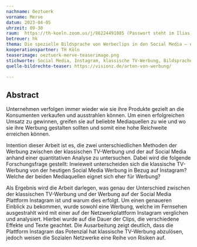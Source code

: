 ```yaml
---
nachname: Oeztuerk
vorname: Merve
datum: 2023-04-05
uhrzeit: 09-30
raum:  https://th-koeln.zoom.us/j/86224491085 (Passwort steht im Ilias) Präsentation
betreuer: hk
thema: Die spezielle Bildsprache von Werbeclips in den Social Media – eine vergleichende Analyse klassischer TV Werbung und Social Media Advertising 
kooperationspartner: TH Köln
teaserimage: oeztuerk-merve-teaserimage.png
stichworte: Social Media, Instagram, klassische TV-Werbung, Bildsprache, Werbeclips
quelle-bildrechte-teaser: https://visionz.de/arten-von-werbung/

---
```


## Abstract

Unternehmen verfolgen immer wieder wie sie ihre Produkte gezielt an die Konsumenten verkaufen und ausstrahlen können. Um einen erfolgreichen Umsatz zu gewinnen, greifen sie auf beliebte Mediaquellen zu wie und wo sie ihre Werbung gestalten sollten und somit eine hohe Reichweite erreichen können.  

Intention dieser Arbeit ist es, die zwei unterschiedlichen Methoden der Werbung zwischen der klassischen TV-Werbung und der auf Social Media anhand einer quantitativen Analyse zu untersuchen. Dabei wird die folgende Forschungsfrage gestellt:
Inwieweit unterscheiden sich die klassische TV-Werbung von der heutigen Social Media Werbung in Bezug auf Instagram? Welche der beiden Mediaquellen eignet sich eher für Werbung?

Als Ergebnis wird die Arbeit darlegen, was genau der Unterschied zwischen der klassischen TV-Werbung und der Werbung auf der Social Media Plattform Instagram ist und warum dies erfolgt. Um einen genaueren Einblick zu bekommen, wurde sowohl eine Werbung, welche im Fernsehen ausgestrahlt wird mit einer auf der Netzwerkplattform Instagram verglichen und analysiert. Hierbei wurde auf die Dauer der Clips, die verschiedene Effekte und Texte geachtet.
Die Ausarbeitung zeigt deutlich, dass die Plattform Instagram das Potenzial hat klassische TV-Werbung abzulösen, jedoch weisen die Sozialen Netzwerke eine Reihe von Risiken auf. 


